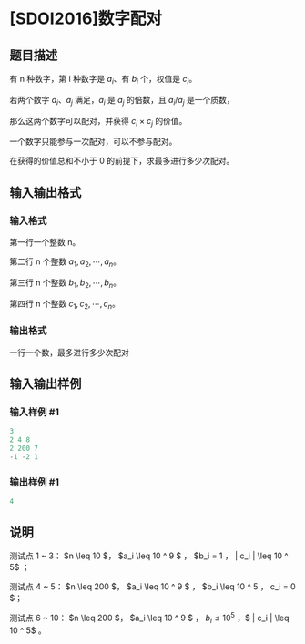 # [SDOI2016]数字配对

## 题目描述

有 n 种数字，第 i 种数字是 $a_i$、有 $b_i$ 个，权值是 $c_i$。

若两个数字 $a_i$、$a_j$ 满足，$a_i$ 是 $a_j$ 的倍数，且 $a_i/a_j$ 是一个质数，

那么这两个数字可以配对，并获得 $c_i \times c_j$ 的价值。

一个数字只能参与一次配对，可以不参与配对。

在获得的价值总和不小于 0 的前提下，求最多进行多少次配对。

## 输入输出格式

### 输入格式

第一行一个整数 n。

第二行 n 个整数 $a_1,a_2,\cdots,a_n$。

第三行 n 个整数 $b_1,b_2,\cdots,b_n$。

第四行 n 个整数 $c_1,c_2,\cdots,c_n$。

### 输出格式

一行一个数，最多进行多少次配对

## 输入输出样例

### 输入样例 #1

```cpp
3
2 4 8
2 200 7
-1 -2 1

```
### 输出样例 #1

```cpp
4
```


## 说明

测试点 1 ~ 3： $n \leq 10 $， $a_i \leq 10 ^ 9 $ ， $b_i = 1 $，$ | c_i | \leq 10 ^ 5$ ​​；

测试点 4 ~ 5： $n \leq 200 $， $a_i \leq 10 ^ 9 $ ， $b_i \leq 10 ^ 5 $，$ c_i = 0 $；

测试点 6 ~ 10： $n \leq 200 $， $a_i \leq 10 ^ 9 $ ， $b_i \leq 10 ^ 5$ ，$ | c_i | \leq 10 ^ 5$ 。

